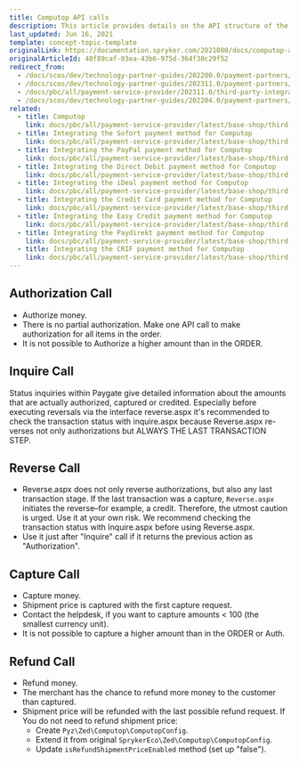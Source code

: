 ```yaml
---
title: Computop API calls
description: This article provides details on the API structure of the Computop module in the Spryker Commerce OS.
last_updated: Jun 16, 2021
template: concept-topic-template
originalLink: https://documentation.spryker.com/2021080/docs/computop-api-details
originalArticleId: 40f89caf-03ea-43b6-975d-364f30c29f52
redirect_from:
  - /docs/scos/dev/technology-partner-guides/202200.0/payment-partners/computop/computop-api-calls.html
  - /docs/scos/dev/technology-partner-guides/202311.0/payment-partners/computop/computop-api-calls.html
  - /docs/pbc/all/payment-service-provider/202311.0/third-party-integrations/computop/computop-api-calls.html
  - /docs/scos/dev/technology-partner-guides/202204.0/payment-partners/computop/computop-api-calls.html
related:
  - title: Computop
    link: docs/pbc/all/payment-service-provider/latest/base-shop/third-party-integrations/computop/computop.html
  - title: Integrating the Sofort payment method for Computop
    link: docs/pbc/all/payment-service-provider/latest/base-shop/third-party-integrations/computop/integrate-payment-methods-for-computop/integrate-the-sofort-payment-method-for-computop.html
  - title: Integrating the PayPal payment method for Computop
    link: docs/pbc/all/payment-service-provider/latest/base-shop/third-party-integrations/computop/integrate-payment-methods-for-computop/integrate-the-paypal-payment-method-for-computop.html
  - title: Integrating the Direct Debit payment method for Computop
    link: docs/pbc/all/payment-service-provider/latest/base-shop/third-party-integrations/computop/integrate-payment-methods-for-computop/integrate-the-direct-debit-payment-method-for-computop.html
  - title: Integrating the iDeal payment method for Computop
    link: docs/pbc/all/payment-service-provider/latest/base-shop/third-party-integrations/computop/integrate-payment-methods-for-computop/integrate-the-ideal-payment-method-for-computop.html
  - title: Integrating the Credit Card payment method for Computop
    link: docs/pbc/all/payment-service-provider/latest/base-shop/third-party-integrations/computop/integrate-payment-methods-for-computop/integrate-the-credit-card-payment-method-for-computop.html
  - title: Integrating the Easy Credit payment method for Computop
    link: docs/pbc/all/payment-service-provider/latest/base-shop/third-party-integrations/computop/integrate-payment-methods-for-computop/integrate-the-easy-credit-payment-method-for-computop.html
  - title: Integrating the Paydirekt payment method for Computop
    link: docs/pbc/all/payment-service-provider/latest/base-shop/third-party-integrations/computop/integrate-payment-methods-for-computop/integrate-the-paydirekt-payment-method-for-computop.html
  - title: Integrating the CRIF payment method for Computop
    link: docs/pbc/all/payment-service-provider/latest/base-shop/third-party-integrations/computop/integrate-payment-methods-for-computop/integrate-the-crif-payment-method-for-computop.html
---
```


## Authorization Call

- Authorize money.
- There is no partial authorization. Make one API call to make authorization for all items in the order.
- It is not possible to Authorize a higher amount than in the ORDER.

## Inquire Call

Status inquiries within Paygate give detailed information about the amounts that are actually authorized, captured or credited. Especially before executing reversals via the interface reverse.aspx it's recommended to check the transaction status with inquire.aspx because Reverse.aspx re-verses not only authorizations but ALWAYS THE LAST TRANSACTION STEP.

## Reverse Call

- Reverse.aspx does not only reverse authorizations, but also any last transaction stage. If the last transaction was a capture, `Reverse.aspx` initiates the reverse–for example, a credit. Therefore, the utmost caution is urged. Use it at your own risk. We recommend checking the transaction status with Inquire.aspx before using Reverse.aspx.
- Use it just after "Inquire" call if it returns the previous action as "Authorization".

## Capture Call

- Capture money.
- Shipment price is captured with the first capture request.
- Contact the helpdesk, if you want to capture amounts < 100 (the smallest currency unit).
- It is not possible to capture a higher amount than in the ORDER or Auth.

## Refund Call

- Refund money.
- The merchant has the chance to refund more money to the customer than captured.
- Shipment price will be refunded with the last possible refund request. If You do not need to refund shipment price:
  - Create `Pyz\Zed\Computop\ComputopConfig`.
  - Extend it from original `SprykerEco\Zed\Computop\ComputopConfig`.
  - Update `isRefundShipmentPriceEnabled` method (set up "false").
